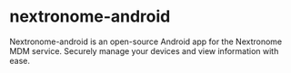 # nextronome-android
Nextronome-android is an open-source Android app for the Nextronome MDM service. Securely manage your devices and view information with ease.
